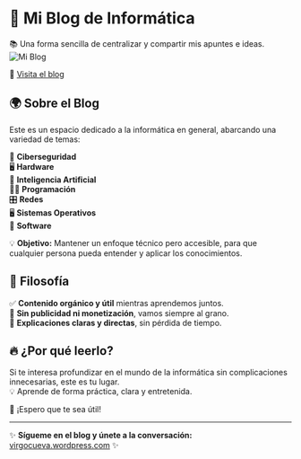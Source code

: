 

# 🚀 Mi Blog de Informática  
📚 Una forma sencilla de centralizar y compartir mis apuntes e ideas.  
![Mi Blog](https://encrypted-tbn0.gstatic.com/images?q=tbn:ANd9GcQ42DHIiz35PDSsQ48-f0dpuvedj3aDe4zyYf0cLJzri0mLHWCXNtqb4uVePTYyRCgJLNI&usqp=CAU)

🔗 [Visita el blog](https://virgocueva.wordpress.com/)  

## 🌍 Sobre el Blog  
Este es un espacio dedicado a la informática en general, abarcando una variedad de temas:  

💾 **Ciberseguridad**  
🖥️ **Hardware**  
🤖 **Inteligencia Artificial**  
👨‍💻 **Programación**  
🎛️ **Redes**  
🖥️ **Sistemas Operativos**  
💾 **Software**  

💡 **Objetivo:** Mantener un enfoque técnico pero accesible, para que cualquier persona pueda entender y aplicar los conocimientos.  

## 🎯 Filosofía  
✅ **Contenido orgánico y útil** mientras aprendemos juntos.  
🚫 **Sin publicidad ni monetización**, vamos siempre al grano.  
🎯 **Explicaciones claras y directas**, sin pérdida de tiempo.  

## 🔥 ¿Por qué leerlo?  
Si te interesa profundizar en el mundo de la informática sin complicaciones innecesarias, este es tu lugar.  
💡 Aprende de forma práctica, clara y entretenida.  

💙 ¡Espero que te sea útil!  

---
✨ **Sígueme en el blog y únete a la conversación:** [virgocueva.wordpress.com](https://virgocueva.wordpress.com/) ✨
